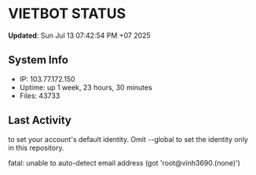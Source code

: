 # VIETBOT STATUS
**Updated**: Sun Jul 13 07:42:54 PM +07 2025

## System Info
- IP: 103.77.172.150
- Uptime: up 1 week, 23 hours, 30 minutes
- Files: 43733

## Last Activity

to set your account's default identity.
Omit --global to set the identity only in this repository.

fatal: unable to auto-detect email address (got 'root@vinh3690.(none)')
